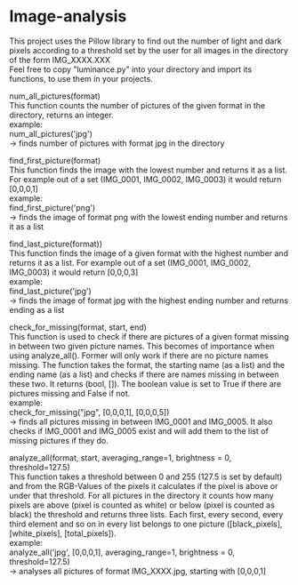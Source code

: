 # Image-analysis
This project uses the Pillow library to find out the number of light and dark pixels according to a threshold set by the user for all images in the directory of the form IMG_XXXX.XXX <br />
Feel free to copy "luminance.py" into your directory and import its functions, to use them in your projects. 

num_all_pictures(format) <br />
This function counts the number of pictures of the given format in the directory, returns an integer.<br />
example:<br /> 
num_all_pictures('jpg') <br />
-> finds number of pictures with format jpg in the directory<br />

find_first_picture(format)<br />
This function finds the image with the lowest number and returns it as a list. For example out of a set (IMG_0001, IMG_0002, IMG_0003) it would return [0,0,0,1]<br />
example:<br /> 
find_first_picture('png') <br /> 
-> finds the image of format png with the lowest ending number and returns it as a list<br />

find_last_picture(format))<br />
This function finds the image of a given format with the highest number and returns it as a list. For example out of a set (IMG_0001, IMG_0002, IMG_0003) it would return [0,0,0,3]<br />
example: <br />
find_last_picture('jpg') <br />
->  finds the image of format jpg with the highest ending number and returns ending as a list<br />

check_for_missing(format, start, end)<br />
This function is used to check if there are pictures of a given format missing in between two given picture names. This becomes of importance when using analyze_all().
Former will only work if there are no picture names missing. The function takes the format, the starting name (as a list) and the ending name (as a list) and checks if there are names missing in between these two. It returns (bool, []). The boolean value is set to True if there are pictures missing and False if not. <br />
example: <br />
check_for_missing("jpg", [0,0,0,1], [0,0,0,5]) <br />
-> finds all pictures missing in between IMG_0001 and IMG_0005. It also checks if IMG_0001 and IMG_0005 exist and will add them to the list of missing pictures if they do.<br />

analyze_all(format, start, averaging_range=1, brightness = 0, threshold=127.5)<br />
This function takes a threshold between 0 and 255 (127.5 is set by default) and from the RGB-Values of the pixels it calculates if the pixel is above or under that threshold. For all pictures in the directory it counts how many pixels are above (pixel is counted as white) or below (pixel is counted as black) the threshold and returns three lists. Each first, every second, every third element and so on in every list belongs to one picture ([black_pixels], [white_pixels], [total_pixels]).<br />
example:<br />
analyze_all('jpg', [0,0,0,1], averaging_range=1, brightness = 0, threshold=127.5) 
<br />-> analyses all pictures of format IMG_XXXX.jpg, starting with [0,0,0,1]
